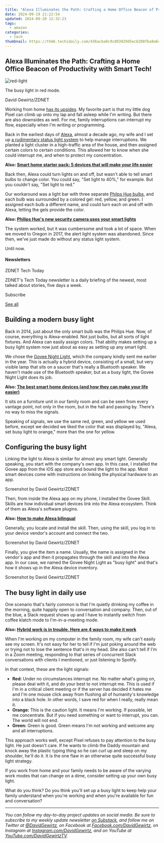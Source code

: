 ```yaml
---
title: "Alexa Illuminates the Path: Crafting a Home Office Beacon of Productivity with Smart Tech!"
date: 2024-09-19 21:22:54
updated: 2024-09-20 12:32:23
tags:
  - amazon
categories:
  - tech
thumbnail: https://thmb.techidaily.com/436acba0c9c893929d5ec6208fba8a64936bfc6bd1c8126cb50df85aef146e19.jpg
---
```


## Alexa Illuminates the Path: Crafting a Home Office Beacon of Productivity with Smart Tech!

![red-light](https://www.zdnet.com/a/img/resize/5f54e8b9fae440c36386c367fe361f43cf9aed0e/2023/10/05/f3608d6c-f929-47bf-aef4-5f405dfb4a22/red-light.jpg?auto=webp&width=1280)

The busy light in red mode.

David Gewirtz/ZDNET

Working from home [has its upsides](https://www.zdnet.com/home-and-office/work-life/the-demand-for-hybrid-work-is-only-growing-according-to-a-new-deloitte-report/). My favorite part is that my little dog Pixel can climb up onto my lap and fall asleep while I'm writing. But there are also downsides as well. For me, family interruptions can interrupt my flow, especially when I'm writing or programming. 

Back in the earliest days of [Alexa](https://www.zdnet.com/article/amazon-is-turning-alexa-into-a-hands-free-chatgpt-right-before-our-eyes/), almost a decade ago, my wife and I set up [a rudimentary status light system](https://www.zdnet.com/article/using-amazon-echo-and-hue-to-control-a-distraction-reduction-signal-light-in-my-living-room/) to help manage interruptions. We planted a light cluster in a high-traffic area of the house, and then assigned certain colors to certain conditions. This allowed her to know when she could interrupt me, and when to protect my concentration. 

**Also: [Smart home starter pack: 5 devices that will make your life easier](https://www.zdnet.com/home-and-office/smart-home/everything-you-need-to-start-a-smart-home-setup/)**

Back then, Alexa could turn lights on and off, but wasn't able to tell smart bulbs to change color. You could say, "Set light to 40%," for example. But you couldn't say, "Set light to red."

Our workaround was a light bar with three separate [Philps Hue bulbs](https://www.zdnet.com/home-and-office/smart-home/best-philips-hue/), and each bulb was surrounded by a colored gel: red, yellow, and green. I assigned each bulb a different name, and could turn each on and off with Alexa, letting the gels provide the color. 

**Also: [Philips Hue's new security camera uses your smart lights](https://www.zdnet.com/home-and-office/smart-home/philips-hues-new-security-camera-uses-your-smart-lights-to-scare-off-prowlers/)**

The system worked, but it was cumbersome and took a lot of space. When we moved to Oregon in 2017, the alert light system was abandoned. Since then, we've just made do without any status light system. 

Until now. 

#### Newsletters

ZDNET Tech Today

ZDNET's Tech Today newsletter is a daily briefing of the newest, most talked about stories, five days a week.

 Subscribe

[See all](https://www.zdnet.com/newsletters/)

##  Building a modern busy light 

Back in 2014, just about the only smart bulb was the Philips Hue. Now, of course, everything is Alexa-enabled. Not just bulbs, but all sorts of light fixtures. And Alexa can easily assign colors. That ability makes setting up a busy light system now just about as easy as setting up any smart light. 

We chose the [Govee Night Light](https://buy.geni.us/Proxy.ashx?TSID=368250&GR%5FURL=https%3A%2F%2Fwww.amazon.com%2FGovee-Nursery-Charging-Portable-Bluetooth%2Fdp%2FB0BBGGRNM3%3Ftag%3Dzd-buy-button-20%26ascsubtag%3D%5F%5FCOM%5FCLICK%5FID%5F%5F%7C090b0ea3-b79c-46db-9d6b-e79682692403%7Cdtp&dtb=1), which the company kindly sent me earlier in the year. This is actually a hybrid device, consisting of a small, but very visible lamp that sits on a saucer that's really a Bluetooth speaker. We haven't made use of the Bluetooth speaker, but as a busy light, the Govee Night Light does its job. 

**Also: [The best smart home devices (and how they can make your life easier)](https://www.zdnet.com/home-and-office/smart-home/best-smart-home-device/)**

It sits on a furniture unit in our family room and can be seen from every vantage point, not only in the room, but in the hall and passing by. There's no way to miss the signals. 

Speaking of signals, we use the same red, green, and yellow we used before, except we decided we liked the color that was displayed by, "Alexa, set busy light to orange," more than the one for yellow. 

##  Configuring the busy light 

Linking the light to Alexa is similar for almost any smart light. Generally speaking, you start with the company's own app. In this case, I installed the Govee app from the iOS app store and bound the light to the app. Most smart devices come with instructions on linking the physical hardware to an app. 

Screenshot by David Gewirtz/ZDNET

Then, from inside the Alexa app on my phone, I installed the Govee Skill. Skills are how individual smart devices link into the Alexa ecosystem. Think of them as Alexa's software plugins. 

**Also: [How to make Alexa bilingual](https://www.zdnet.com/home-and-office/smart-home/how-to-make-alexa-bilingual/)**

Generally, you locate and install the skill. Then, using the skill, you log in to your device vendor's account and connect the two. 

Screenshot by David Gewirtz/ZDNET

Finally, you give the item a name. Usually, the name is assigned in the vendor's app and then it propagates through the skill and into the Alexa app. In our case, we named the Govee Night Light as "busy light" and that's how it shows up in the Alexa device inventory. 

Screenshot by David Gewirtz/ZDNET

##  The busy light in daily use 

One scenario that's fairly common is that I'm quietly drinking my coffee in the morning, quite happily open to conversation and company. Then, out of the blue, a Slack request shows up and I have to instantly switch from coffee klatch mode to I'm-in-a-meeting mode. 

**Also: [Hybrid work is in trouble. Here are 4 ways to make it work](https://www.zdnet.com/home-and-office/work-life/hybrid-work-is-in-trouble-here-are-4-ways-to-make-it-work-in-the-longer-term/)**

When I'm working on my computer in the family room, my wife can't easily see my screen. It's not easy for her to tell if I'm just poking around the web or trying not to lose the sentence that's in my head. She also can't tell if I'm in a Zoom meeting, responding to that series of concurrent Slack conversations with clients I mentioned, or just listening to Spotify. 

In that context, these are the light signals: 

* **Red:** Under no circumstances interrupt me. No matter what's going on, please deal with it, and do your best to not interrupt me. This is used if I'm in a critical client meeting or if the server has decided it hates me and I'm one mouse click away from flushing all of humanity's knowledge into a black hole. In other words, I save red for when I really, really mean it.
* **Orange:** This is the caution light. It means I'm working. If possible, let me concentrate. But if you need something or want to interrupt, you can. The world will not end.
* **Green:** Green is good. Green means I'm not working and welcome any and all interruptions.

This approach works well, except Pixel refuses to pay attention to the busy light. He just doesn't care. If he wants to climb the Daddy mountain and knock away the plastic typing thing so he can curl up and sleep on my shoulder, he'll do it. It is the one flaw in an otherwise quite successful busy light strategy. 

If you work from home and your family needs to be aware of the varying work modes that can change on a dime, consider setting up your own busy light. 

What do you think? Do you think you'll set up a busy light to keep help your family understand when you're working and when you're available for fun and conversation? 

---

_You can follow my day-to-day project updates on social media. Be sure to subscribe to my weekly update newsletter [on Substack](https://advancedgeekery.substack.com/), and follow me on Twitter at [@DavidGewirtz](https://twitter.com/davidgewirtz), on Facebook at [Facebook.com/DavidGewirtz](https://www.facebook.com/davidgewirtz), on Instagram at [Instagram.com/DavidGewirtz](https://www.instagram.com/DavidGewirtz/), and on YouTube at [YouTube.com/DavidGewirtzTV](https://www.youtube.com/user/DavidGewirtzTV)._

<ins class="adsbygoogle"
     style="display:block"
     data-ad-format="autorelaxed"
     data-ad-client="ca-pub-7571918770474297"
     data-ad-slot="1223367746"></ins>



<ins class="adsbygoogle"
     style="display:block"
     data-ad-client="ca-pub-7571918770474297"
     data-ad-slot="8358498916"
     data-ad-format="auto"
     data-full-width-responsive="true"></ins>
